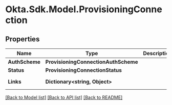 # Okta.Sdk.Model.ProvisioningConnection

## Properties

Name | Type | Description | Notes
------------ | ------------- | ------------- | -------------
**AuthScheme** | **ProvisioningConnectionAuthScheme** |  | [optional] 
**Status** | **ProvisioningConnectionStatus** |  | [optional] 
**Links** | **Dictionary&lt;string, Object&gt;** |  | [optional] [readonly] 

[[Back to Model list]](../README.md#documentation-for-models) [[Back to API list]](../README.md#documentation-for-api-endpoints) [[Back to README]](../README.md)

